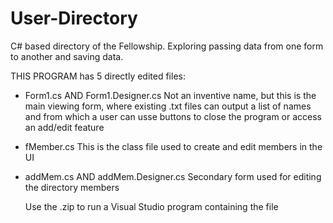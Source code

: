 # User-Directory
C# based directory of the Fellowship. Exploring passing data from one form to another and saving data.

THIS PROGRAM has 5 directly edited files:
- Form1.cs AND Form1.Designer.cs
    Not an inventive name, but this is the main viewing form, where existing .txt files can output a list of names and
    from which a user can usse buttons to close the program or access an add/edit feature

- fMember.cs
    This is the class file used to create and edit members in the UI

- addMem.cs AND addMem.Designer.cs
    Secondary form used for editing the directory members
    
    Use the .zip to run a Visual Studio program containing the file
